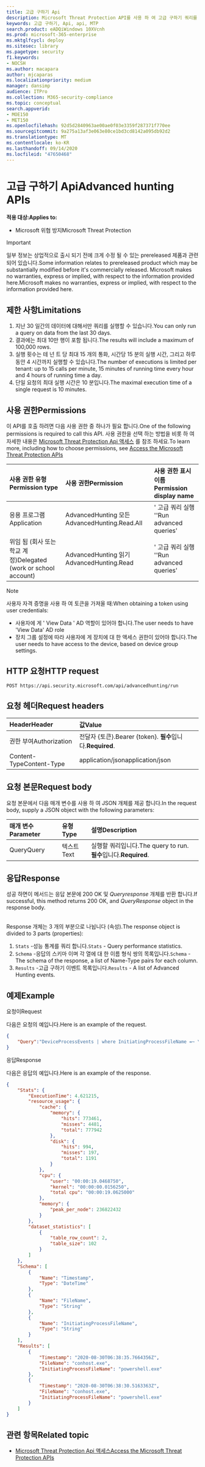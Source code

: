 ```yaml
---
title: 고급 구하기 Api
description: Microsoft Threat Protection API를 사용 하 여 고급 구하기 쿼리를 실행 하는 방법 알아보기
keywords: 고급 구하기, Api, api, MTP
search.product: eADQiWindows 10XVcnh
ms.prod: microsoft-365-enterprise
ms.mktglfcycl: deploy
ms.sitesec: library
ms.pagetype: security
f1.keywords:
- NOCSH
ms.author: macapara
author: mjcaparas
ms.localizationpriority: medium
manager: dansimp
audience: ITPro
ms.collection: M365-security-compliance
ms.topic: conceptual
search.appverid:
- MOE150
- MET150
ms.openlocfilehash: 92d5d2840963ae00ae0f03e3359f287371f770ee
ms.sourcegitcommit: 9a275a13af3e063e80ce1bd3cd8142a095db92d2
ms.translationtype: MT
ms.contentlocale: ko-KR
ms.lasthandoff: 09/14/2020
ms.locfileid: "47650468"
---
```

# <a name="advanced-hunting-apis"></a><span data-ttu-id="59c49-104">고급 구하기 Api</span><span class="sxs-lookup"><span data-stu-id="59c49-104">Advanced hunting APIs</span></span>

<span data-ttu-id="59c49-105">**적용 대상:**</span><span class="sxs-lookup"><span data-stu-id="59c49-105">**Applies to:**</span></span>
- <span data-ttu-id="59c49-106">Microsoft 위협 방지</span><span class="sxs-lookup"><span data-stu-id="59c49-106">Microsoft Threat Protection</span></span>

>[!IMPORTANT] 
><span data-ttu-id="59c49-107">일부 정보는 상업적으로 출시 되기 전에 크게 수정 될 수 있는 prereleased 제품과 관련 되어 있습니다.</span><span class="sxs-lookup"><span data-stu-id="59c49-107">Some information relates to prereleased product which may be substantially modified before it's commercially released.</span></span> <span data-ttu-id="59c49-108">Microsoft makes no warranties, express or implied, with respect to the information provided here.</span><span class="sxs-lookup"><span data-stu-id="59c49-108">Microsoft makes no warranties, express or implied, with respect to the information provided here.</span></span>

## <a name="limitations"></a><span data-ttu-id="59c49-109">제한 사항</span><span class="sxs-lookup"><span data-stu-id="59c49-109">Limitations</span></span>
1. <span data-ttu-id="59c49-110">지난 30 일간의 데이터에 대해서만 쿼리를 실행할 수 있습니다.</span><span class="sxs-lookup"><span data-stu-id="59c49-110">You can only run a query on data from the last 30 days.</span></span>
2. <span data-ttu-id="59c49-111">결과에는 최대 10만 행이 포함 됩니다.</span><span class="sxs-lookup"><span data-stu-id="59c49-111">The results will include a maximum of 100,000 rows.</span></span>
3. <span data-ttu-id="59c49-112">실행 횟수는 테 넌 트 당 최대 15 개의 통화, 시간당 15 분의 실행 시간, 그리고 하루 동안 4 시간까지 실행할 수 있습니다.</span><span class="sxs-lookup"><span data-stu-id="59c49-112">The number of executions is limited per tenant: up to 15 calls per minute, 15 minutes of running time every hour and 4 hours of running time a day.</span></span>
4. <span data-ttu-id="59c49-113">단일 요청의 최대 실행 시간은 10 분입니다.</span><span class="sxs-lookup"><span data-stu-id="59c49-113">The maximal execution time of a single request is 10 minutes.</span></span>

## <a name="permissions"></a><span data-ttu-id="59c49-114">사용 권한</span><span class="sxs-lookup"><span data-stu-id="59c49-114">Permissions</span></span>
<span data-ttu-id="59c49-115">이 API를 호출 하려면 다음 사용 권한 중 하나가 필요 합니다.</span><span class="sxs-lookup"><span data-stu-id="59c49-115">One of the following permissions is required to call this API.</span></span> <span data-ttu-id="59c49-116">사용 권한을 선택 하는 방법을 비롯 하 여 자세한 내용은 [Microsoft Threat Protection Api 액세스](api-access.md) 를 참조 하세요.</span><span class="sxs-lookup"><span data-stu-id="59c49-116">To learn more, including how to choose permissions, see [Access the Microsoft Threat Protection APIs](api-access.md)</span></span>

<span data-ttu-id="59c49-117">사용 권한 유형</span><span class="sxs-lookup"><span data-stu-id="59c49-117">Permission type</span></span> |   <span data-ttu-id="59c49-118">사용 권한</span><span class="sxs-lookup"><span data-stu-id="59c49-118">Permission</span></span>  |   <span data-ttu-id="59c49-119">사용 권한 표시 이름</span><span class="sxs-lookup"><span data-stu-id="59c49-119">Permission display name</span></span>
:---|:---|:---
<span data-ttu-id="59c49-120">응용 프로그램</span><span class="sxs-lookup"><span data-stu-id="59c49-120">Application</span></span> |   <span data-ttu-id="59c49-121">AdvancedHunting 모든</span><span class="sxs-lookup"><span data-stu-id="59c49-121">AdvancedHunting.Read.All</span></span> |  <span data-ttu-id="59c49-122">' 고급 쿼리 실행 '</span><span class="sxs-lookup"><span data-stu-id="59c49-122">'Run advanced queries'</span></span>
<span data-ttu-id="59c49-123">위임 됨 (회사 또는 학교 계정)</span><span class="sxs-lookup"><span data-stu-id="59c49-123">Delegated (work or school account)</span></span> | <span data-ttu-id="59c49-124">AdvancedHunting 읽기</span><span class="sxs-lookup"><span data-stu-id="59c49-124">AdvancedHunting.Read</span></span> | <span data-ttu-id="59c49-125">' 고급 쿼리 실행 '</span><span class="sxs-lookup"><span data-stu-id="59c49-125">'Run advanced queries'</span></span>

>[!Note]
> <span data-ttu-id="59c49-126">사용자 자격 증명을 사용 하 여 토큰을 가져올 때:</span><span class="sxs-lookup"><span data-stu-id="59c49-126">When obtaining a token using user credentials:</span></span>
>- <span data-ttu-id="59c49-127">사용자에 게 ' View Data ' AD 역할이 있어야 합니다.</span><span class="sxs-lookup"><span data-stu-id="59c49-127">The user needs to have 'View Data' AD role</span></span>
>- <span data-ttu-id="59c49-128">장치 그룹 설정에 따라 사용자에 게 장치에 대 한 액세스 권한이 있어야 합니다.</span><span class="sxs-lookup"><span data-stu-id="59c49-128">The user needs to have access to the device, based on device group settings.</span></span>

## <a name="http-request"></a><span data-ttu-id="59c49-129">HTTP 요청</span><span class="sxs-lookup"><span data-stu-id="59c49-129">HTTP request</span></span>
```
POST https://api.security.microsoft.com/api/advancedhunting/run
```

## <a name="request-headers"></a><span data-ttu-id="59c49-130">요청 헤더</span><span class="sxs-lookup"><span data-stu-id="59c49-130">Request headers</span></span>

<span data-ttu-id="59c49-131">Header</span><span class="sxs-lookup"><span data-stu-id="59c49-131">Header</span></span> | <span data-ttu-id="59c49-132">값</span><span class="sxs-lookup"><span data-stu-id="59c49-132">Value</span></span> 
:---|:---
<span data-ttu-id="59c49-133">권한 부여</span><span class="sxs-lookup"><span data-stu-id="59c49-133">Authorization</span></span> | <span data-ttu-id="59c49-134">전달자 {토큰}.</span><span class="sxs-lookup"><span data-stu-id="59c49-134">Bearer {token}.</span></span> <span data-ttu-id="59c49-135">**필수**입니다.</span><span class="sxs-lookup"><span data-stu-id="59c49-135">**Required**.</span></span>
<span data-ttu-id="59c49-136">Content-Type</span><span class="sxs-lookup"><span data-stu-id="59c49-136">Content-Type</span></span>    | <span data-ttu-id="59c49-137">application/json</span><span class="sxs-lookup"><span data-stu-id="59c49-137">application/json</span></span>

## <a name="request-body"></a><span data-ttu-id="59c49-138">요청 본문</span><span class="sxs-lookup"><span data-stu-id="59c49-138">Request body</span></span>
<span data-ttu-id="59c49-139">요청 본문에서 다음 매개 변수를 사용 하 여 JSON 개체를 제공 합니다.</span><span class="sxs-lookup"><span data-stu-id="59c49-139">In the request body, supply a JSON object with the following parameters:</span></span>

<span data-ttu-id="59c49-140">매개 변수</span><span class="sxs-lookup"><span data-stu-id="59c49-140">Parameter</span></span> | <span data-ttu-id="59c49-141">유형</span><span class="sxs-lookup"><span data-stu-id="59c49-141">Type</span></span>    | <span data-ttu-id="59c49-142">설명</span><span class="sxs-lookup"><span data-stu-id="59c49-142">Description</span></span>
:---|:---|:---
<span data-ttu-id="59c49-143">Query</span><span class="sxs-lookup"><span data-stu-id="59c49-143">Query</span></span> | <span data-ttu-id="59c49-144">텍스트</span><span class="sxs-lookup"><span data-stu-id="59c49-144">Text</span></span> |  <span data-ttu-id="59c49-145">실행할 쿼리입니다.</span><span class="sxs-lookup"><span data-stu-id="59c49-145">The query to run.</span></span> <span data-ttu-id="59c49-146">**필수**입니다.</span><span class="sxs-lookup"><span data-stu-id="59c49-146">**Required**.</span></span>

## <a name="response"></a><span data-ttu-id="59c49-147">응답</span><span class="sxs-lookup"><span data-stu-id="59c49-147">Response</span></span>
<span data-ttu-id="59c49-148">성공 하면이 메서드는 응답 본문에 200 OK 및 _Queryresponse_ 개체를 반환 합니다.</span><span class="sxs-lookup"><span data-stu-id="59c49-148">If successful, this method returns 200 OK, and _QueryResponse_ object in the response body.</span></span> <br><br>

<span data-ttu-id="59c49-149">Response 개체는 3 개의 부분으로 나뉩니다 (속성).</span><span class="sxs-lookup"><span data-stu-id="59c49-149">The response object is divided to 3 parts (properties):</span></span><br>
1) <span data-ttu-id="59c49-150">```Stats``` -성능 통계를 쿼리 합니다.</span><span class="sxs-lookup"><span data-stu-id="59c49-150">```Stats``` - Query performance statistics.</span></span><br>
2) <span data-ttu-id="59c49-151">```Schema``` -응답의 스키마 이며 각 열에 대 한 이름 형식 쌍의 목록입니다.</span><span class="sxs-lookup"><span data-stu-id="59c49-151">```Schema``` - The schema of the response, a list of Name-Type pairs for each column.</span></span> <br>
3) <span data-ttu-id="59c49-152">```Results``` -고급 구하기 이벤트 목록입니다.</span><span class="sxs-lookup"><span data-stu-id="59c49-152">```Results``` - A list of Advanced Hunting events.</span></span>

## <a name="example"></a><span data-ttu-id="59c49-153">예제</span><span class="sxs-lookup"><span data-stu-id="59c49-153">Example</span></span>

<span data-ttu-id="59c49-154">요청이</span><span class="sxs-lookup"><span data-stu-id="59c49-154">Request</span></span>

<span data-ttu-id="59c49-155">다음은 요청의 예입니다.</span><span class="sxs-lookup"><span data-stu-id="59c49-155">Here is an example of the request.</span></span>


```json
{
    "Query":"DeviceProcessEvents | where InitiatingProcessFileName =~ \"powershell.exe\" | project Timestamp, FileName, InitiatingProcessFileName | order by Timestamp desc | limit 2"
}

```

<span data-ttu-id="59c49-156">응답</span><span class="sxs-lookup"><span data-stu-id="59c49-156">Response</span></span>

<span data-ttu-id="59c49-157">다음은 응답의 예입니다.</span><span class="sxs-lookup"><span data-stu-id="59c49-157">Here is an example of the response.</span></span>


```json
{
    "Stats": {
        "ExecutionTime": 4.621215,
        "resource_usage": {
            "cache": {
                "memory": {
                    "hits": 773461,
                    "misses": 4481,
                    "total": 777942
                },
                "disk": {
                    "hits": 994,
                    "misses": 197,
                    "total": 1191
                }
            },
            "cpu": {
                "user": "00:00:19.0468750",
                "kernel": "00:00:00.0156250",
                "total cpu": "00:00:19.0625000"
            },
            "memory": {
                "peak_per_node": 236822432
            }
        },
        "dataset_statistics": [
            {
                "table_row_count": 2,
                "table_size": 102
            }
        ]
    },
    "Schema": [
        {
            "Name": "Timestamp",
            "Type": "DateTime"
        },
        {
            "Name": "FileName",
            "Type": "String"
        },
        {
            "Name": "InitiatingProcessFileName",
            "Type": "String"
        }
    ],
    "Results": [
        {
            "Timestamp": "2020-08-30T06:38:35.7664356Z",
            "FileName": "conhost.exe",
            "InitiatingProcessFileName": "powershell.exe"
        },
        {
            "Timestamp": "2020-08-30T06:38:30.5163363Z",
            "FileName": "conhost.exe",
            "InitiatingProcessFileName": "powershell.exe"
        }
    ]
}

```

## <a name="related-topic"></a><span data-ttu-id="59c49-158">관련 항목</span><span class="sxs-lookup"><span data-stu-id="59c49-158">Related topic</span></span>
- [<span data-ttu-id="59c49-159">Microsoft Threat Protection Api 액세스</span><span class="sxs-lookup"><span data-stu-id="59c49-159">Access the Microsoft Threat Protection APIs</span></span>](api-access.md)
